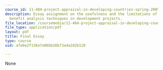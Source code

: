 ```yaml
---
course_id: 11-484-project-appraisal-in-developing-countries-spring-2005
description: Essay assignment on the usefulness and the limitations of various cost
  benefit analysis techniques in development projects.
file_location: /coursemedia/11-484-project-appraisal-in-developing-countries-spring-2005/afebe2f136e7a06bb26b73a4a2d2b110_final_memo.pdf
file_type: application/pdf
layout: pdf
title: Final Essay
type: course
uid: afebe2f136e7a06bb26b73a4a2d2b110

---
```

None